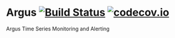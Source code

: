 Argus  [![Build Status](https://travis-ci.com/SalesforceEng/Argus.svg?token=oGrB7zUSh9VsE9p5yapV&branch=master)](https://travis-ci.com/SalesforceEng/Argus) [![codecov.io](https://codecov.io/github/SalesforceEng/Argus/coverage.svg?token=wkwA144Mqa&branch=master)](https://codecov.io/github/SalesforceEng/Argus?branch=master)
=====

Argus Time Series Monitoring and Alerting
